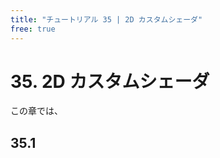 ```yaml
---
title: "チュートリアル 35 | 2D カスタムシェーダ"
free: true
---
```


# 35. 2D カスタムシェーダ
この章では、

## 35.1 

```cpp

```

